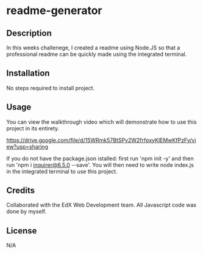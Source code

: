 # readme-generator

## Description

In this weeks challenege, I created a readme using Node.JS so that a professional readme can be quickly made using the integrated terminal.

## Installation

No steps required to install project.

## Usage

You can view the walkthrough video which will demonstrate how to use this project in its entirety.

https://drive.google.com/file/d/15WRmk57BtSPv2W2frfpxyKlEMwKfPzFy/view?usp=sharing

If you do not have the package.json istalled: first run 'npm init -y' and then run 'npm i inquirer@6.5.0 --save'. You will then need to write node index.js in the integrated terminal to use this project.

## Credits

Collaborated with the EdX Web Development team. All Javascript code was done by myself.

## License

N/A
